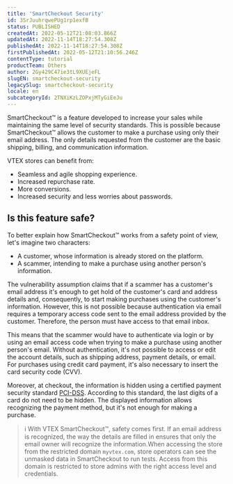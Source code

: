 ```yaml
---
title: 'SmartCheckout Security'
id: 3SrJuuhrqwePUg1rp1exfB
status: PUBLISHED
createdAt: 2022-05-12T21:08:03.866Z
updatedAt: 2022-11-14T18:27:54.308Z
publishedAt: 2022-11-14T18:27:54.308Z
firstPublishedAt: 2022-05-12T21:10:56.246Z
contentType: tutorial
productTeam: Others
author: 2Gy429C47ie3tL9XUEjeFL
slugEN: smartcheckout-security
legacySlug: smartcheckout-security
locale: en
subcategoryId: 2TNXiKzLZOPxjMTyGiEeJu
---
```


SmartCheckout™ is a feature developed to increase your sales while maintaining the same level of security standards. This is possible because SmartCheckout™ allows the customer to make a purchase using only their email address.  The only details requested from the customer are the basic shipping, billing, and communication information.

VTEX stores can benefit from:
- Seamless and agile shopping experience.
- Increased repurchase rate.
- More conversions.
- Increased security and less worries about passwords.

## Is this feature safe?

To better explain how SmartCheckout™ works from a safety point of view, let's imagine two characters:
- A customer, whose information is already stored on the platform.
- A scammer, intending to make a purchase using another person's information.

The vulnerability assumption claims that if a scammer has a customer's email address it's enough to get hold of the customer's card and address details and, consequently, to start making purchases using the customer's information. However, this is not possible because authentication via email requires a temporary access code sent to the email address provided by the customer. Therefore, the person must have access to that email inbox.

This means that the scammer would have to authenticate via login or by using an email access code when trying to make a purchase using another person's email. Without authentication, it's not possible to access or edit the account details, such as shipping address, payment details, or email. For purchases using credit card payment, it's also necessary to insert the card security code (CVV).

Moreover, at checkout, the information is hidden using a certified payment security standard [PCI-DSS](/pt/tutorial/what-is-the-pci-ssc--4jo3Vkox3amSO2w4qIWa0E#). According to this standard, the last digits of a card do not need to be hidden. The displayed information allows recognizing the payment method, but it's not enough for making a purchase.

> ℹ️ With VTEX SmartCheckout™, safety comes first. If an email address is recognized, the way the details are filled in ensures that only the email owner will recognize the information.When accessing the store from the restricted domain `myvtex.com`, store operators can see the unmasked data in SmartCheckout to run tests. Access from this domain is restricted to store admins with the right access level and credentials.


